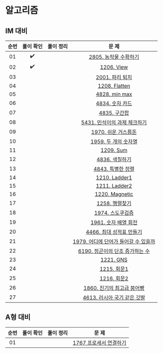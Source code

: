 # 알고리즘

## IM 대비
|          순번          |        풀이 확인         |         풀이 정리         |         문  제         |   
| :-----: | :-----: | :-----: | :-----: |
| 01 |  :heavy_check_mark:  |  | <a href="https://swexpertacademy.com/main/code/problem/problemDetail.do?contestProbId=AV7GLXqKAWYDFAXB" target="_blank">2805. 농작물 수확하기</a> | 
| 02 |  :heavy_check_mark:  |  | [1206. View](https://swexpertacademy.com/main/code/problem/problemDetail.do?contestProbId=AV134DPqAA8CFAYh) | 
| 03 |    |  | [2001. 파리 퇴치](https://swexpertacademy.com/main/code/problem/problemDetail.do?contestProbId=AV5PzOCKAigDFAUq) | 
| 04 |    |  | [1208. Flatten](https://swexpertacademy.com/main/code/problem/problemDetail.do?contestProbId=AV139KOaABgCFAYh) | 
| 05 |    |  | [4828. min max](https://swexpertacademy.com/main/learn/course/lectureProblemViewer.do) | 
| 06 |    |  | [4834. 숫자 카드](https://swexpertacademy.com/main/learn/course/lectureProblemViewer.do) | 
| 07 |    |  | [4835. 구간합](https://swexpertacademy.com/main/learn/course/lectureProblemViewer.do) | 
| 08 |    |  | [5431. 민석이의 과제 체크하기](https://swexpertacademy.com/main/code/problem/problemDetail.do?contestProbId=AWVl3rWKDBYDFAXm) | 
| 09 |    |  | [1970. 쉬운 거스름돈](https://swexpertacademy.com/main/code/problem/problemDetail.do?contestProbId=AV5PsIl6AXIDFAUq) | 
| 10 |    |  | [1959. 두 개의 숫자열](https://swexpertacademy.com/main/code/problem/problemDetail.do?contestProbId=AV5PpoFaAS4DFAUq) | 
| 11 |    |  | [1209. Sum](https://swexpertacademy.com/main/code/problem/problemDetail.do?contestProbId=AV13_BWKACUCFAYh) | 
| 12 |    |  | [4836. 색칠하기](https://swexpertacademy.com/main/learn/course/lectureProblemViewer.do) |
| 13 |    |  | [4843. 특별한 정렬](https://swexpertacademy.com/main/learn/course/lectureProblemViewer.do) | 
| 14 |    |  | [1210. Ladder1](https://swexpertacademy.com/main/code/problem/problemDetail.do?contestProbId=AV14ABYKADACFAYh) |
| 15 |    |  | [1211. Ladder2](https://swexpertacademy.com/main/code/problem/problemDetail.do?contestProbId=AV14BgD6AEECFAYh) | 
| 16 |    |  | [1220. Magnetic](https://swexpertacademy.com/main/code/problem/problemDetail.do?contestProbId=AV14hwZqABsCFAYD) |
| 17 |    |  | [1258. 행렬찾기](https://swexpertacademy.com/main/code/problem/problemDetail.do?contestProbId=AV18LoAqItcCFAZN) |
| 18 |    |  | [1974. 스도쿠검증](https://swexpertacademy.com/main/code/problem/problemDetail.do?contestProbId=AV5Psz16AYEDFAUq) |
| 19 |    |  | [1961. 숫자 배열 회전](https://swexpertacademy.com/main/code/problem/problemDetail.do?contestProbId=AV5Pq-OKAVYDFAUq) | 
| 20 |    |  | [4466. 최대 성적표 만들기](https://swexpertacademy.com/main/code/problem/problemDetail.do?contestProbId=AWOUfCJ6qVMDFAWg) |
| 21 |    |  | [1979. 어디에 단어가 들어갈 수 있을까](https://swexpertacademy.com/main/code/problem/problemDetail.do?contestProbId=AV5PuPq6AaQDFAUq) | 
| 22 |    |  | [6190. 정곤이의 단조 증가하는 수](https://swexpertacademy.com/main/code/problem/problemDetail.do?contestProbId=AWcPjEuKAFgDFAU4) | 
| 23 |    |  | [1221. GNS](https://swexpertacademy.com/main/code/problem/problemDetail.do?contestProbId=AV14jJh6ACYCFAYD) |
| 24 |    |  | [1215. 회문1](https://swexpertacademy.com/main/code/problem/problemDetail.do?contestProbId=AV14QpAaAAwCFAYi) |
| 25 |    |  | [1216. 회문2](https://swexpertacademy.com/main/searchAll/search.do?keyword=1216) |
| 26 |    |  | [1860. 진기의 최고급 붕어빵](https://swexpertacademy.com/main/code/problem/problemDetail.do?contestProbId=AV5LsaaqDzYDFAXc) |
| 27 |    |  | [4613. 러시아 국기 같은 깃발](https://swexpertacademy.com/main/code/problem/problemDetail.do?contestProbId=AWQl9TIK8qoDFAXj) |


## A형 대비
|          순번          |        풀이 확인         |         풀이 정리         |         문  제         |   
| :-----: | :-----: | :-----: | :-----: |
| 01 |    |  | [1767 프로세서 연결하기](https://bit.ly/3oF4iz7) | 
